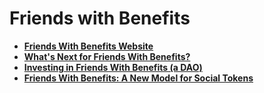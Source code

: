 # Friends with Benefits

- **[Friends With Benefits Website](https://www.fwb.help/)**
- **[What's Next for Friends With Benefits?](https://www.coindesk.com/layer2/culture-week/2021/12/16/whats-next-for-friends-with-benefits/)**
- **[Investing in Friends With Benefits (a DAO)](https://a16z.com/2021/10/27/investing-in-friends-with-benefits-a-dao/)**
- **[Friends With Benefits: A New Model for Social Tokens](https://consensys.net/blog/codefi/friends-with-benefits-a-new-model-for-social-tokens-on-ethereum/)**